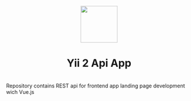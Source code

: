 <p align="center">
    <a href="https://github.com/yiisoft" target="_blank">
        <img src="https://avatars0.githubusercontent.com/u/993323" height="100px">
    </a>
    <h1 align="center">Yii 2 Api App</h1>
    <br>
    Repository contains REST api for frontend app landing page development wich Vue.js

</p>


